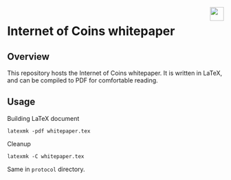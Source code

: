 <img align="right" height="32" src="https://coinstorm.net/ioc_logo_fund.png">

# Internet of Coins whitepaper

## Overview

This repository hosts the Internet of Coins whitepaper. It is written in LaTeX, and can be compiled to PDF for comfortable reading.

## Usage

Building LaTeX document

	latexmk -pdf whitepaper.tex

Cleanup

	latexmk -C whitepaper.tex

Same in `protocol` directory.

